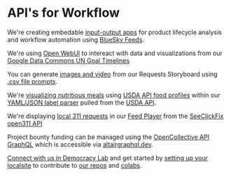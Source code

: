 # API's for Workflow

We're creating embedable [input-output apps](../../community/tools/) for product lifecycle analysis and workflow automation using [BlueSky Feeds](../../feed/view/#feed=bsky).

We're using [Open WebUI](../../projects/src/) to intereact with data and visualizations from our [Google Data Commons UN Goal Timelines](../../data-commons/)

You can generate [images and video](../../data-pipeline/research/stream/) from our Requests Storyboard using [.csv file prompts](https://github.com/modelearth/requests).

We're [visualizing nutritious meals](../../data-pipeline/research/stream/) using [USDA API food profiles](https://model.earth/data-commons/dist/food) within our [YAML/JSON label parser](../../io/template/parser/) pulled from the [USDA API](https://fdc.nal.usda.gov/api-guide.html).

We're displaying [local 311 requests](https://normansj.github.io/local-view-request/src/location/mylocation.html) in our [Feed Player](../../feed/view/#feed=311) from the [SeeClickFix open311 API](https://dev.seeclickfix.com)

Project bounty funding can be managed using the [OpenCollective API GraphQL](https://graphql-docs-v2.opencollective.com/access) which is accessible via [altairgraphql.dev](https://altairgraphql.dev).

[Connect with us in Democracy Lab](../../io/coders/) and get started by [setting up your localsite](../../localsite/start/steps/) to contribute to [our repos](https://github.com/ModelEarth?tab=repositories) and [colabs](../../RealityStream/). 
